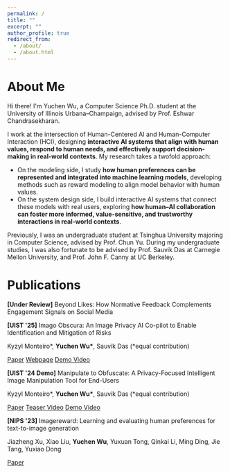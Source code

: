 ```yaml
---
permalink: /
title: ""
excerpt: ""
author_profile: true
redirect_from: 
  - /about/
  - /about.html
---
```


<span class='anchor' id='about-me'></span>

<h1 style="border: 0;">About Me</h1>

Hi there! I'm Yuchen Wu, a Computer Science Ph.D. student at the <a href="https://illinois.edu/" style="text-decoration: none;">University of Illinois Urbana–Champaign</a>, advised by <a href="http://www.eshwarchandrasekharan.com/" style="text-decoration: none;">Prof. Eshwar Chandrasekharan</a>.

I work at the intersection of Human-Centered AI and Human-Computer Interaction (HCI), designing <b>interactive AI systems that align with human values, respond to human needs, and effectively support decision-making in real-world contexts</b>. My research takes a twofold approach:

* On the modeling side, I study <b>how human preferences can be represented and integrated into machine learning models</b>, developing methods such as reward modeling to align model behavior with human values. 
* On the system design side, I build interactive AI systems that connect these models with real users, exploring <b>how human–AI collaboration can foster more informed, value-sensitive, and trustworthy interactions in real-world contexts</b>.

Previously, I was an undergraduate student at <a href="https://www.tsinghua.edu.cn/en/" style="text-decoration: none;">Tsinghua University</a> majoring in Computer Science, advised by <a href="https://pi.cs.tsinghua.edu.cn/lab/people/ChunYu/" style="text-decoration: none;">Prof. Chun Yu</a>. During my undergraduate studies, I was also fortunate to be advised by <a href="https://sauvik.me" style="text-decoration: none;">Prof. Sauvik Das</a> at Carnegie Mellon University, and <a href="https://people.eecs.berkeley.edu/~jfc/" style="text-decoration: none;">Prof. John F. Canny</a> at UC Berkeley.

<!-- # 🔥 News
- *2022.02*: &nbsp;🎉🎉 Lorem ipsum dolor sit amet, consectetur adipiscing elit. Vivamus ornare aliquet ipsum, ac tempus justo dapibus sit amet. 
- *2022.02*: &nbsp;🎉🎉 Lorem ipsum dolor sit amet, consectetur adipiscing elit. Vivamus ornare aliquet ipsum, ac tempus justo dapibus sit amet.  -->

<!-- 📝 Publications -->
<span class='anchor' id='publications'></span>

<h1 style="border: 0">Publications</h1>

<div class='paper-box'>
<p class='paper-title'><b>[Under Review]</b> Beyond Likes: How Normative Feedback Complements Engagement Signals on Social Media</p>
</div>

<div class='paper-box'>
<p class='paper-title'><b>[UIST '25]</b> Imago Obscura: An Image Privacy AI Co-pilot to Enable Identification and Mitigation of Risks</p>
<p class='paper-author'>Kyzyl Monteiro*, <b>Yuchen Wu*</b>, Sauvik Das (*equal contribution)</p>
<a href="https://doi.org/10.1145/3746059.3747633" class='paper-link'>Paper</a>
<a href="https://cmu-spuds.github.io/imago-obscura/" class="paper-link">Webpage</a>
<a href="https://youtu.be/5uK24bBIKj8" class="paper-link">Demo Video</a>
</div>

<div class='paper-box'>
<p class='paper-title'><b>[UIST '24 Demo]</b> Manipulate to Obfuscate: A Privacy-Focused Intelligent Image Manipulation Tool for End-Users</p>
<p class='paper-author'>Kyzyl Monteiro*, <b>Yuchen Wu*</b>, Sauvik Das (*equal contribution)</p>
<a href="https://doi.org/10.1145/3672539.3686778" class='paper-link'>Paper</a>
<a href="https://youtu.be/WAKPAew2X0M" class="paper-link">Teaser Video</a>
<a href="https://youtu.be/F7omBmMEDYU" class="paper-link">Demo Video</a>
</div>

<div class='paper-box' style="border: 0">
<p class='paper-title'><b>[NIPS '23] </b> Imagereward: Learning and evaluating human preferences for text-to-image generation</p>
<p class='paper-author'>Jiazheng Xu, Xiao Liu, <b>Yuchen Wu</b>, Yuxuan Tong, Qinkai Li, Ming Ding, Jie Tang, Yuxiao Dong</p>
<a href="https://proceedings.neurips.cc/paper_files/paper/2023/hash/33646ef0ed554145eab65f6250fab0c9-Abstract-Conference.html" class="paper-link">Paper</a>
</div>

<!-- <h1 style="border: 0">Other Projects</h1>
In collaboration with <a href="https://pi.cs.tsinghua.edu.cn/lab/people/ChunYu/" style="text-decoration: none;">Prof. Chun Yu</a> at Tsinghua University and educators from  high schools in Qinghai Province, I previously worked on an AI-powered lesson planning system. 

This system enables teachers to adapt advanced urban educational materials to the cognitive levels of students from underdeveloped areas, <b>aiming to reduce educational disparities and promote more accessible, inclusive, and equitable learning opportunities</b>. -->


<!-- # 💬 Invited Talks -->

<!-- # 💻 Internships -->